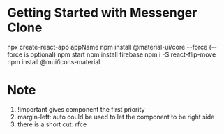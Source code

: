 # Getting Started with Messenger Clone
npx create-react-app appName
npm install @material-ui/core --force (--force is optional)
npm start 
npm install firebase
npm i -S react-flip-move
npm install @mui/icons-material
# Note
1. !important gives component the first priority 
2. margin-left: auto could be used to let the component to be right side 
3. there is a short cut: rfce


